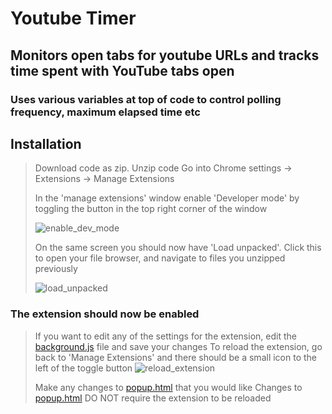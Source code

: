 # Youtube Timer

## Monitors open tabs for youtube URLs and tracks time spent with YouTube tabs open

### Uses various variables at top of code to control polling frequency, maximum elapsed time etc

## Installation

>Download code as zip.
>Unzip code
>Go into Chrome settings -> Extensions -> Manage Extensions
>
>
>In the 'manage extensions' window enable 'Developer mode' by toggling the button in the top right corner of the window
>
>![enable_dev_mode](https://github.com/KadeWalsh/youtubeTimer/assets/107522159/35f22817-d0f6-443c-a5ec-d6b3b68d837c)
>
>
>On the same screen you should now have 'Load unpacked'.  Click this to open your file browser, and navigate to files you unzipped previously
>
>![load_unpacked](https://github.com/KadeWalsh/youtubeTimer/assets/107522159/d5180f0b-0e9e-4064-9241-f37930b4f0fb)

### The extension should now be enabled

>If you want to edit any of the settings for the extension, edit the [background.js](https://github.com/KadeWalsh/youtubeTimer/blob/master/background.js) file and save your changes
>To reload the extension, go back to 'Manage Extensions' and there should be a small icon to the left of the toggle button
>![reload_extension](https://github.com/KadeWalsh/youtubeTimer/assets/107522159/b4dcca70-c11c-4910-a9d9-1f777c78d803)
>
>Make any changes to [popup.html](https://github.com/KadeWalsh/youtubeTimer/blob/master/popup.html) that you would like
>Changes to [popup.html](https://github.com/KadeWalsh/youtubeTimer/blob/master/popup.html) DO NOT require the extension to be reloaded
